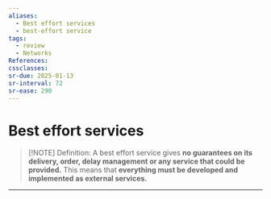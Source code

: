 ```yaml
---
aliases:
  - Best effort services
  - best-effort service
tags:
  - review
  - Networks
References: 
cssclasses: 
sr-due: 2025-01-13
sr-interval: 72
sr-ease: 290
---
```

# Best effort services

> [!NOTE] Definition: 
> A best effort service gives **no guarantees on its delivery, order, delay management or any service that could be provided.** 
> This means that **everything must be developed and implemented as external services.**

***
